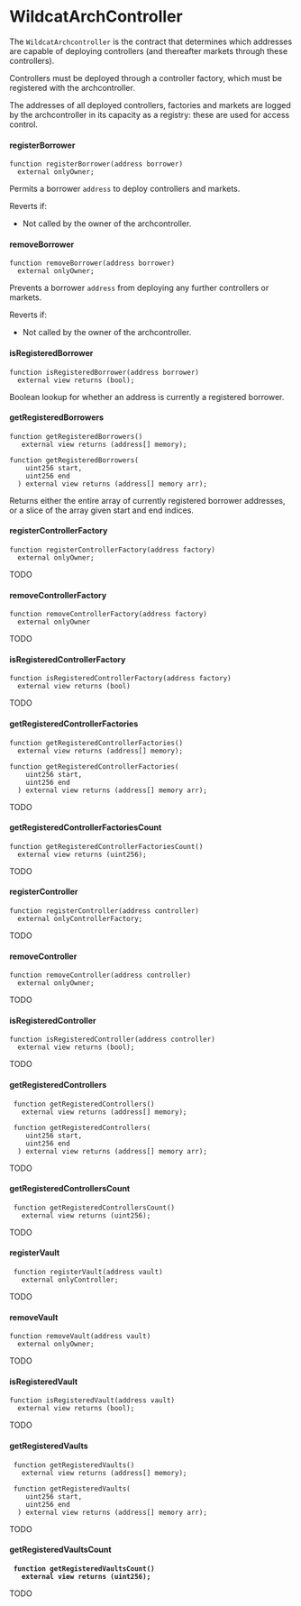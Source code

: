 # WildcatArchController

The `WildcatArchcontroller` is the contract that determines which addresses are capable of deploying controllers (and thereafter markets through these controllers).&#x20;

Controllers must be deployed through a controller factory, which must be registered with the archcontroller.

The addresses of all deployed controllers, factories and markets are logged by the archcontroller in its capacity as a registry: these are used for access control.&#x20;

#### registerBorrower

```solidity
function registerBorrower(address borrower)
  external onlyOwner;
```

Permits a borrower `address` to deploy controllers and markets.

Reverts if:

* Not called by the owner of the archcontroller.

#### removeBorrower

```solidity
function removeBorrower(address borrower)
  external onlyOwner; 
```

Prevents a borrower `address` from deploying any further controllers or markets.

Reverts if:

* Not called by the owner of the archcontroller.

#### isRegisteredBorrower

```solidity
function isRegisteredBorrower(address borrower)
  external view returns (bool);
```

Boolean lookup for whether an address is currently a registered borrower.

#### getRegisteredBorrowers

```solidity
function getRegisteredBorrowers() 
   external view returns (address[] memory);

function getRegisteredBorrowers(
    uint256 start,
    uint256 end
  ) external view returns (address[] memory arr);
```

Returns either the entire array of currently registered borrower addresses, or a slice of the array given start and end indices.

#### registerControllerFactory

```solidity
function registerControllerFactory(address factory)
  external onlyOwner;
```

TODO

#### removeControllerFactory

```solidity
function removeControllerFactory(address factory)
  external onlyOwner
```

TODO

#### isRegisteredControllerFactory

```solidity
function isRegisteredControllerFactory(address factory)
  external view returns (bool)
```

TODO

#### getRegisteredControllerFactories

```solidity
function getRegisteredControllerFactories()
  external view returns (address[] memory);
  
function getRegisteredControllerFactories(
    uint256 start,
    uint256 end
  ) external view returns (address[] memory arr);
```

TODO

#### getRegisteredControllerFactoriesCount

```solidity
function getRegisteredControllerFactoriesCount()
  external view returns (uint256);
```

TODO

#### registerController

```solidity
function registerController(address controller)
  external onlyControllerFactory;
```

TODO

#### removeController

```solidity
function removeController(address controller)
  external onlyOwner;
```

TODO

#### isRegisteredController

```solidity
function isRegisteredController(address controller)
  external view returns (bool);
```

TODO

#### getRegisteredControllers

```solidity
 function getRegisteredControllers()
   external view returns (address[] memory);
   
 function getRegisteredControllers(
    uint256 start,
    uint256 end
  ) external view returns (address[] memory arr);
```

TODO

#### getRegisteredControllersCount

```solidity
 function getRegisteredControllersCount()
   external view returns (uint256);
```

TODO

#### registerVault

```solidity
 function registerVault(address vault)
   external onlyController;
```

TODO

#### removeVault

```solidity
function removeVault(address vault)
  external onlyOwner;
```

TODO

#### isRegisteredVault

```solidity
function isRegisteredVault(address vault)
  external view returns (bool);
```

TODO

#### getRegisteredVaults

```solidity
 function getRegisteredVaults()
   external view returns (address[] memory);
 
 function getRegisteredVaults(
    uint256 start,
    uint256 end
  ) external view returns (address[] memory arr);
```

TODO

#### getRegisteredVaultsCount

<pre class="language-solidity"><code class="lang-solidity"><strong> function getRegisteredVaultsCount()
</strong><strong>   external view returns (uint256);
</strong></code></pre>

TODO
